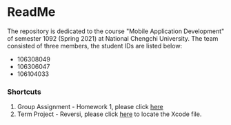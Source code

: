 # ReadMe
The repository is dedicated to the course "Mobile Application Development" of semester 1092 (Spring 2021) at National Chengchi University. The team consisted of three members, the student IDs are listed below:
* 106308049
* 106306047
* 106104033

### Shortcuts
1. Group Assignment - Homework 1, please click [here](https://github.com/xczian/nccu_mobileapp/tree/master/hw1_calculator)
2. Term Project - Reversi, please click [here](https://github.com/xczian/nccu_mobileapp/tree/master/term_project/board_test.xcodeproj) to locate the Xcode file.
